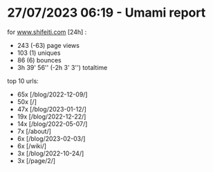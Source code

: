 # 27/07/2023 06:19 - Umami report
for www.shifeiti.com [24h] :

 - 243 (-63) page views
 - 103 (1) uniques
 - 86 (6) bounces
 - 3h 39' 56'' (-2h 3' 3'') totaltime


top 10 urls:
 - 65x [/blog/2022-12-09/]
 - 50x [/]
 - 47x [/blog/2023-01-12/]
 - 19x [/blog/2022-12-22/]
 - 14x [/blog/2022-05-07/]
 - 7x [/about/]
 - 6x [/blog/2023-02-03/]
 - 6x [/wiki/]
 - 3x [/blog/2022-10-24/]
 - 3x [/page/2/]



